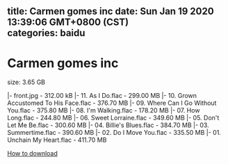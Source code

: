 
title: Carmen gomes inc
date: Sun Jan 19 2020 13:39:06 GMT+0800 (CST)    
categories: baidu
---

# Carmen gomes inc
size: 3.65 GB
 
 
|- front.jpg - 312.00 kB
|- 11. As I Do.flac - 299.00 MB
|- 10. Grown Accustomed To His Face.flac - 376.70 MB
|- 09. Where Can I Go Without You.flac - 375.80 MB
|- 08. I'm Walking.flac - 178.20 MB
|- 07. How Long.flac - 244.80 MB
|- 06. Sweet Lorraine.flac - 349.60 MB
|- 05. Don't Let Me Be.flac - 300.60 MB
|- 04. Billie's Blues.flac - 384.70 MB
|- 03. Summertime.flac - 390.60 MB
|- 02. Do I Move You.flac - 335.50 MB
|- 01. Unchain My Heart.flac - 411.70 MB

[How to download](https://bpcam.bemobtrk.com/go/2ceec3aa-1ca2-46d6-b9ff-aaa5c184517c?jno=845)